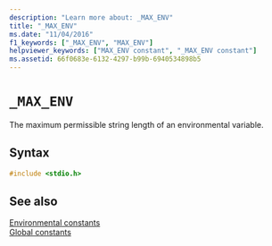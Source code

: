 ```yaml
---
description: "Learn more about: _MAX_ENV"
title: "_MAX_ENV"
ms.date: "11/04/2016"
f1_keywords: ["_MAX_ENV", "MAX_ENV"]
helpviewer_keywords: ["MAX_ENV constant", "_MAX_ENV constant"]
ms.assetid: 66f0683e-6132-4297-b99b-6940534898b5
---
```

# `_MAX_ENV`

The maximum permissible string length of an environmental variable.

## Syntax

```C
#include <stdio.h>
```

## See also

[Environmental constants](./environmental-constants.md)\
[Global constants](./global-constants.md)
